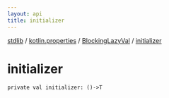 ```yaml
---
layout: api
title: initializer
---
```

[stdlib](../../index.md) / [kotlin.properties](../index.md) / [BlockingLazyVal](index.md) / [initializer](initializer.md)

# initializer

```
private val initializer: ()->T
```
